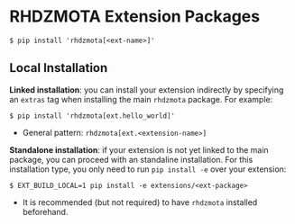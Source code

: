 # RHDZMOTA Extension Packages

```commandline
$ pip install 'rhdzmota[<ext-name>]'
```

## Local Installation

**Linked installation**: you can install your extension indirectly by specifying an `extras` tag when installing the main `rhdzmota` package. For example:

```commandline
$ pip install 'rhdzmota[ext.hello_world]'
```
* General pattern: `rhdzmota[ext.<extension-name>]`

**Standalone installation**: if your extension is not yet linked to the main package, you can proceed
with an standaline installation. For this installation type, you only need to run `pip install -e` over your extension: 

```commandline
$ EXT_BUILD_LOCAL=1 pip install -e extensions/<ext-package>
```
* It is recommended (but not required) to have `rhdzmota` installed beforehand.
